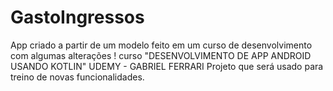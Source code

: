 # GastoIngressos
App criado a partir de um modelo feito em um curso de desenvolvimento com algumas alterações ! curso "DESENVOLVIMENTO DE APP ANDROID USANDO KOTLIN" UDEMY - GABRIEL FERRARI
Projeto que será usado para treino de novas funcionalidades. 
